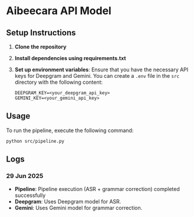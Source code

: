 # Aibeecara API Model

## Setup Instructions

1. **Clone the repository**

2. **Install dependencies using requirements.txt**

3. **Set up environment variables**:
   Ensure that you have the necessary API keys for Deepgram and Gemini. You can create a `.env` file in the `src` 
   directory with the following content:
   ```
   DEEPGRAM_KEY=<your_deepgram_api_key>
   GEMINI_KEY=<your_gemini_api_key>
   ```

## Usage

To run the pipeline, execute the following command:
```
python src/pipeline.py
```

## Logs

### 29 Jun 2025 
- **Pipeline**: Pipeline execution (ASR + grammar correction) completed successfully
- **Deepgram**: Uses Deepgram model for ASR.
- **Gemini**: Uses Gemini model for grammar correction.